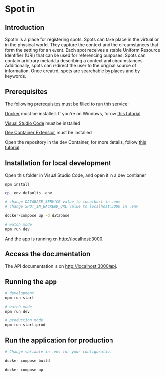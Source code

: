 # Spot in

## Introduction

SpotIn is a place for registering spots. Spots can take place in the virtual or in the physical world. They capture the context and the circumstances that form the setting for an event. Each spot receives a stable Uniform Resource Identifier (URI) that can be used for referencing purposes. Spots can contain arbitrary metadata describing a context and circumstances. Additionally, spots can redirect the user to the original source of information. Once created, spots are searchable by places and by keywords.

## Prerequisites

The following prerequisites must be filled to run this service:

[Docker](https://docs.docker.com/get-docker/) must be installed. If you're on Windows, follow [this tutorial](https://docs.beescreens.ch/tutorials/install-and-configure-docker/)

[Visual Studio Code](https://code.visualstudio.com/download) must be installed

[Dev Container Extension](https://marketplace.visualstudio.com/items?itemName=ms-vscode-remote.remote-containers) must be installed

Open the repository in the dev Container, for more details, follow [this tutorial](https://docs.beescreens.ch/tutorials/install-and-configure-dev-containers/)

## Installation for local development

Open this folder in Visual Studio Code, and open it in a dev contianer

```bash
npm install

cp .env.defaults .env

# change DATABASE_SERVICE value to localhost in .env
# change SPOT_IN_BACKEND_URL value to localhost:3000 in .env

docker-compose up -d database

# watch mode
npm run dev
```

And the app is running on <http://localhost:3000>.

## Access the documentation

The API documentation is on <http://localhost:3000/api>.

## Running the app

```bash
# development
npm run start

# watch mode
npm run dev

# production mode
npm run start:prod
```

## Run the application for production

```bash
# Change variable in .env for your configuration

docker compose build

docker compose up
```
